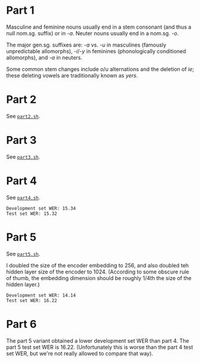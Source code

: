 # Part 1

Masculine and feminine nouns usually end in a stem consonant (and thus a null
nom.sg. suffix) or in *-a*. Neuter nouns usually end in a nom.sg. *-o*.

The major gen.sg. suffixes are: *-a* vs. *-u* in masculines (famously
unpredictable allomorphs), *-i*/*-y* in feminines (phonologically conditioned
allomorphs), and *-a* in neuters.

Some common stem changes include *o*/*u* alternations and the deletion of *ie*;
these deleting vowels are traditionally known as *yers*.

# Part 2

See [`part2.sh`](part2.sh).

# Part 3

See [`part3.sh`](part3.sh).

# Part 4

See [`part4.sh`](part4.sh).

    Development set WER: 15.34
    Test set WER: 15.32

# Part 5

See [`part5.sh`](part5.sh).

I doubled the size of the encoder embedding to 256, and also doubled teh hidden
layer size of the encoder to 1024. (According to some obscure rule of thumb, the
embedding dimension should be roughly 1/4th the size of the hidden layer.)

    Development set WER: 14.14
    Test set WER: 16.22

# Part 6

The part 5 variant obtained a lower development set WER than part 4. The part 5
test set WER is 16.22. (Unfortunately this is worse than the part 4 test set
WER, but we're not really allowed to compare that way).
